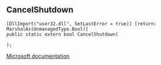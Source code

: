 ## CancelShutdown

```
[DllImport("user32.dll", SetLastError = true)] [return: MarshalAs(UnmanagedType.Bool)]
public static extern bool CancelShutdown(
   
);
```

[Microsoft documentation](TODO)

